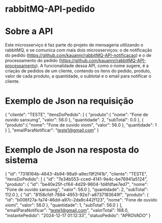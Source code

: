 # rabbitMQ-API-pedido

# Sobre a API

Este microsserviço é faz parte do projeto de mensageria utilizando o rabbitMQ, e se comunica com mais dois microsserviços: o de notificação do pedido (https://github.com/kauannr/rabbitMQ-API-notificacao) e o de processamento do pedido (https://github.com/kauannr/rabbitMQ-API-processamento).
A funcionalidade dessa API, como o nome sugere, é a criação de pedidos de um cliente, contendo os itens do pedido, produto, valor de cada produto, a quantidade, o subtotal e o email para notificar o cliente.

# Exemplo de Json na requisição
{
"cliente": "TESTE",
"itensDoPedido": [
    {
        "produto":{
                "nome": "Fone de ouvido sansumg",
                "valor": 56.0
            },
        "quantidade": 2,
        "subTotal": 0.0
    },
    {
        "produto":{
                "nome": "Fone de ouvido xiomi",
                "valor": 56.0
            },
        "quantidade": 1
    }
 ],
"emailParaNotificar": "teste1@gmail.com"
}

# Exemplo de Json na resposta do sistema
{
    "id": "7318164b-4643-4b94-98a9-a9ec19f2f41b",
    "cliente": "TESTE",
    "itensDoPedido": [
        {
            "id": "7e34b553-cced-4141-9e4c-be76941a5124",
            "produto": {
                "id": "be40e25f-cf64-4d29-9604-1d4fdfae7ed7",
                "nome": "Fone de ouvido sansumg",
                "valor": 56.0
            },
            "quantidade": 2,
            "subTotal": 112.0
        },
        {
            "id": "8158cfdf-7884-4953-92e7-a8737183649f",
            "produto": {
                "id": "b006f27a-fa74-46dd-a97c-2da9c442f123",
                "nome": "Fone de ouvido xiomi",
                "valor": 56.0
            },
            "quantidade": 1,
            "subTotal": 56.0
        }
    ],
    "emailParaNotificar": "teste1@gmail.com",
    "valorTotal": 168.0,
    "instantePedido": "2024-12-17 01:12:33",
    "statusPedido": "APROVADO"
}
